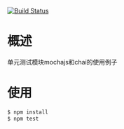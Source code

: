 [![Build Status](https://travis-ci.org/leoskey/mocha-chai-example.svg?branch=master)](https://travis-ci.org/leoskey/mocha-chai-example)

# 概述
单元测试模块mochajs和chai的使用例子

# 使用
```cmd
$ npm install
$ npm test
```
